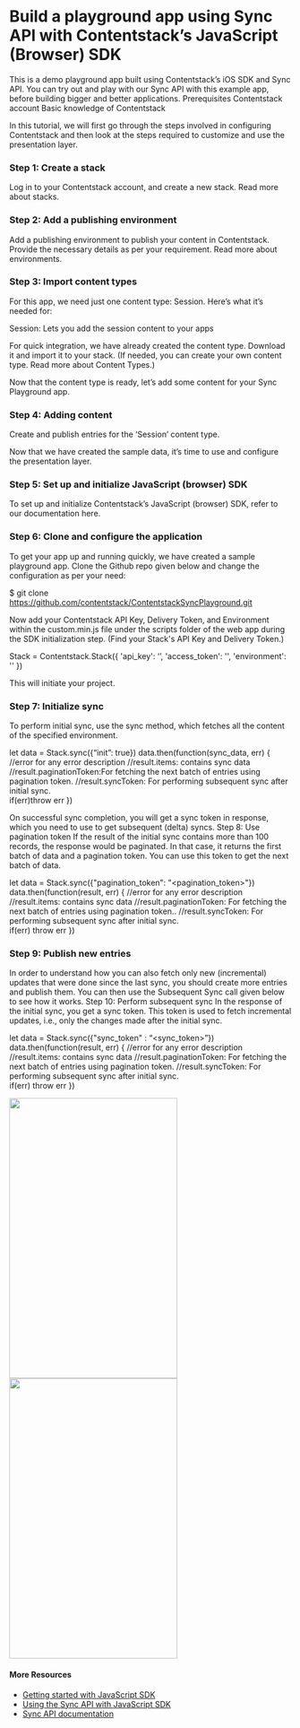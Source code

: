 # Build a playground app using Sync API with Contentstack’s JavaScript (Browser) SDK

This is a demo playground app built using Contentstack’s iOS SDK and Sync API. You can try out and play with our Sync API with this example app, before building bigger and better applications. 
Prerequisites
Contentstack account
Basic knowledge of Contentstack

In this tutorial, we will first go through the steps involved in configuring Contentstack and then look at the steps required to customize and use the presentation layer.
### Step 1: Create a stack
Log in to your Contentstack account, and create a new stack. Read more about stacks.
### Step 2: Add a publishing environment
Add a publishing environment to publish your content in Contentstack. Provide the necessary details as per your requirement. Read more about environments.
### Step 3: Import content types
For this app, we need just one content type: Session. Here’s what it’s needed for:

Session: Lets you add the session content to your apps

For quick integration, we have already created the content type. Download it and import it to your stack. (If needed, you can create your own content type. Read more about Content Types.)

Now that the content type is ready, let’s add some content for your Sync Playground app.
### Step 4: Adding content
Create and publish entries for the ‘Session’ content type.

Now that we have created the sample data, it’s time to use and configure the presentation layer.
### Step 5: Set up and initialize JavaScript (browser) SDK
To set up and initialize Contentstack’s JavaScript (browser) SDK, refer to our documentation here.
### Step 6: Clone and configure the application
To get your app up and running quickly, we have created a sample playground app. Clone the Github repo given below and change the configuration as per your need:

$ git clone https://github.com/contentstack/ContentstackSyncPlayground.git

Now add your Contentstack API Key, Delivery Token, and Environment within the custom.min.js file under the scripts folder of the web app during the SDK initialization step. (Find your Stack's API Key and Delivery Token.)

Stack = Contentstack.Stack({
    'api_key': ‘<API-KEY>’,
    'access_token': '<DELIVERY-TOKEN>',
    'environment': '<ENVIRONMENT>'
})

This will initiate your project.
### Step 7: Initialize sync 
To perform initial sync, use the sync method, which fetches all the content of the specified environment. 

let data = Stack.sync({“init”: true})
data.then(function(sync_data,  err) {
 //error for any error description
 //result.items: contains sync data
 //result.paginationToken:For fetching the next batch of entries using pagination token.
//result.syncToken: For performing subsequent sync after initial sync.        
if(err)throw err
})

On successful sync completion, you will get a sync token in response, which you need to use to get subsequent (delta) syncs.
Step 8: Use pagination token
If the result of the initial sync contains more than 100 records, the response would be paginated. In that case, it returns the first batch of data and a pagination token. You can use this token to get the next batch of data.


let data = Stack.sync({"pagination_token": "<pagination_token>"})
data.then(function(result,  err) {
        //error for any error description
        //result.items: contains sync data
        //result.paginationToken: For fetching the next batch of entries using pagination token..
        //result.syncToken: For performing subsequent sync after initial sync.        
 if(err) throw err
})


### Step 9: Publish new entries
In order to understand how you can also fetch only new (incremental) updates that were done since the last sync, you should create more entries and publish them. You can then use the Subsequent Sync call given below to see how it works.
Step 10: Perform subsequent sync 
In the response of the initial sync, you get a sync token. This token is used to fetch incremental updates, i.e., only the changes made after the initial sync. 

let data = Stack.sync({"sync_token" : “<sync_token>”})
data.then(function(result,  err) {
     //error for any error description
     //result.items: contains sync data
     //result.paginationToken: For fetching the next batch of  entries using pagination token.
     //result.syncToken: For performing subsequent sync after initial sync.       
if(err) throw err
})

<img src="https://github.com/contentstack/contentstack-js-sync-playground/tree/master/images/Screenshot_pagination.png" height="500" width="300">

<img src="https://github.com/contentstack/contentstack-js-sync-playground/tree/master/images/Screenshot_sync.png" height="500" width="300">


#### More Resources
- [Getting started with JavaScript SDK](https://www.contentstack.com/docs/platforms/javascript-browser)
- [Using the Sync API with JavaScript SDK](https://www.contentstack.com/docs/guide/synchronization/using-the-sync-api-with-javascript-sdk)
- [Sync API documentation](https://www.contentstack.com/docs/apis/content-delivery-api/#synchronization)  
 
